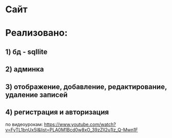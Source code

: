 # Сайт

# Реализовано:
## 1) бд - sqllite
## 2) админка
## 3) отображение, добавление, редактирование, удаление записей
## 4) регистрация и авторизация


по видеоурокам: https://www.youtube.com/watch?v=FyTL1bnUx5I&list=PLA0M1Bcd0w8xO_39zZll2u1lz_Q-Mwn1F


